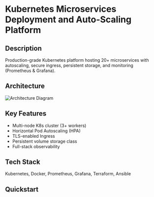 # Kubernetes Microservices Deployment and Auto-Scaling Platform

## Description
Production-grade Kubernetes platform hosting 20+ microservices with autoscaling, secure ingress, persistent storage, and monitoring (Prometheus & Grafana).

## Architecture
![Architecture Diagram](docs/architecture-diagram.png)

## Key Features
- Multi-node K8s cluster (3+ workers)
- Horizontal Pod Autoscaling (HPA)
- TLS-enabled Ingress
- Persistent volume storage class
- Full-stack observability

## Tech Stack
Kubernetes, Docker, Prometheus, Grafana, Terraform, Ansible

## Quickstart
